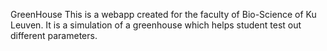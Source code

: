 GreenHouse
This is a webapp created for the faculty of Bio-Science of Ku Leuven. It is a simulation of a greenhouse which helps student test out different parameters.
